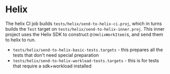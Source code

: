 # Helix

The helix CI job builds `tests/helix/send-to-helix-ci.proj`, which in turns builds the `Test` target on `tests/helix/send-to-helix-inner.proj`. This inner project uses the Helix SDK to construct `@(HelixWorkItem)`s, and send them to helix to run.

- `tests/helix/send-to-helix-basic-tests.targets` - this prepares all the tests that don't need special preparation
- `tests/helix/send-to-helix-workload-tests.targets` - this is for tests that require a sdk+workload installed
